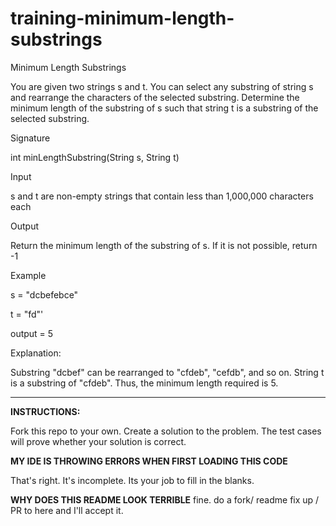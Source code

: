 # training-minimum-length-substrings


Minimum Length Substrings

You are given two strings s and t. You can select any substring of string s and rearrange the characters of the selected substring. Determine the minimum length of the substring of s such that string t is a substring of the selected substring.

Signature

int minLengthSubstring(String s, String t)

Input

s and t are non-empty strings that contain less than 1,000,000 characters each

Output

Return the minimum length of the substring of s. If it is not possible, return -1

Example

s = "dcbefebce"

t = "fd"'

output = 5

Explanation:

Substring "dcbef" can be rearranged to "cfdeb", "cefdb", and so on. String t is a substring of "cfdeb". Thus, the minimum length required is 5.

---
**INSTRUCTIONS:**

Fork this repo to your own. Create a solution to the problem. The test cases will prove whether your solution is correct.


**MY IDE IS THROWING ERRORS WHEN FIRST LOADING THIS CODE**

That's right. It's incomplete. Its your job to fill in the blanks.

**WHY DOES THIS README LOOK TERRIBLE**
fine. do a fork/ readme fix up / PR to here and I'll accept it.
